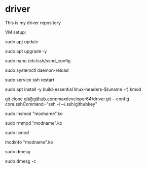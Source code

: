 # driver

This is my driver repository

VM setup:

sudo apt update

sudo apt upgrade -y

sudo nano /etc/ssh/sshd_config

sudo systemctl daemon-reload

sudo service ssh restart

sudo apt install -y build-essential linux-headers-$(uname -r) kmod

git clone git@github.com:maxdeveloper64/driver.git --config core.sshCommand="ssh -i ~/.ssh/githubkey"

sudo insmod "modname".ko

sudo rmmod "modname".ko

sudo lsmod

modinfo "modname".ko

sudo dmesg

sudo dmesg -c
